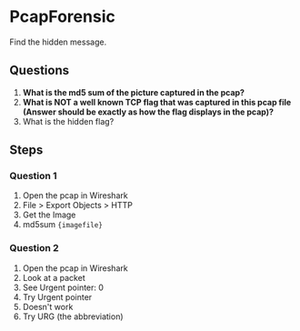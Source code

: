 # PcapForensic
Find the hidden message.

## Questions
1. **What is the md5 sum of the picture captured in the pcap?**
2. **What is NOT a well known TCP flag that was captured in this pcap file (Answer should be exactly as how the flag displays in the pcap)?**
3. What is the hidden flag?

## Steps

### Question 1
1. Open the pcap in Wireshark
2. File > Export Objects > HTTP
3. Get the Image
4. md5sum `{imagefile}`

### Question 2
1. Open the pcap in Wireshark
2. Look at a packet
3. See Urgent pointer: 0
4. Try Urgent pointer
5. Doesn't work
6. Try URG (the abbreviation)
